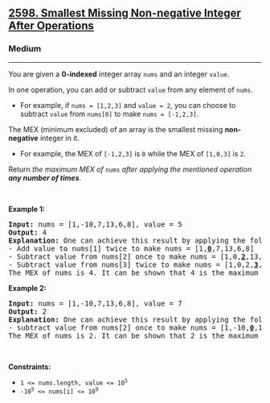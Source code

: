 <h2><a href="https://leetcode.com/problems/smallest-missing-non-negative-integer-after-operations/description/?envType=daily-question&envId=2025-10-16">2598. Smallest Missing Non-negative Integer After Operations</a></h2><h3>Medium</h3><hr><p>You are given a <strong>0-indexed</strong> integer array <code>nums</code> and an integer <code>value</code>.</p>

<p>In one operation, you can add or subtract <code>value</code> from any element of <code>nums</code>.</p>

<ul>
	<li>For example, if <code>nums = [1,2,3]</code> and <code>value = 2</code>, you can choose to subtract <code>value</code> from <code>nums[0]</code> to make <code>nums = [-1,2,3]</code>.</li>
</ul>

<p>The MEX (minimum excluded) of an array is the smallest missing <strong>non-negative</strong> integer in it.</p>

<ul>
	<li>For example, the MEX of <code>[-1,2,3]</code> is <code>0</code> while the MEX of <code>[1,0,3]</code> is <code>2</code>.</li>
</ul>

<p>Return <em>the maximum MEX of </em><code>nums</code><em> after applying the mentioned operation <strong>any number of times</strong></em>.</p>

<p>&nbsp;</p>
<p><strong class="example">Example 1:</strong></p>

<pre>
<strong>Input:</strong> nums = [1,-10,7,13,6,8], value = 5
<strong>Output:</strong> 4
<strong>Explanation:</strong> One can achieve this result by applying the following operations:
- Add value to nums[1] twice to make nums = [1,<strong><u>0</u></strong>,7,13,6,8]
- Subtract value from nums[2] once to make nums = [1,0,<strong><u>2</u></strong>,13,6,8]
- Subtract value from nums[3] twice to make nums = [1,0,2,<strong><u>3</u></strong>,6,8]
The MEX of nums is 4. It can be shown that 4 is the maximum MEX we can achieve.
</pre>

<p><strong class="example">Example 2:</strong></p>

<pre>
<strong>Input:</strong> nums = [1,-10,7,13,6,8], value = 7
<strong>Output:</strong> 2
<strong>Explanation:</strong> One can achieve this result by applying the following operation:
- subtract value from nums[2] once to make nums = [1,-10,<u><strong>0</strong></u>,13,6,8]
The MEX of nums is 2. It can be shown that 2 is the maximum MEX we can achieve.
</pre>

<p>&nbsp;</p>
<p><strong>Constraints:</strong></p>

<ul>
	<li><code>1 &lt;= nums.length, value &lt;= 10<sup>5</sup></code></li>
	<li><code>-10<sup>9</sup> &lt;= nums[i] &lt;= 10<sup>9</sup></code></li>
</ul>
